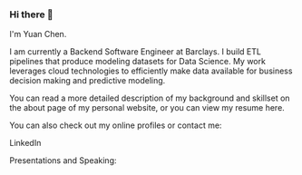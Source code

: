 ### Hi there 👋

<!--
**chenyuan99/chenyuan99** is a ✨ _special_ ✨ repository because its `README.md` (this file) appears on your GitHub profile.

Here are some ideas to get you started:

- 🔭 I’m currently working on ...
- 🌱 I’m currently learning ...
- 👯 I’m looking to collaborate on ...
- 🤔 I’m looking for help with ...
- 💬 Ask me about ...
- 📫 How to reach me: ...
- 😄 Pronouns: ...
- ⚡ Fun fact: ...
-->

I'm Yuan Chen.

I am currently a Backend Software Engineer at Barclays. I build ETL pipelines that produce modeling datasets for Data Science. My work leverages cloud technologies to efficiently make data available for business decision making and predictive modeling.

You can read a more detailed description of my background and skillset on the about page of my personal website, or you can view my resume here.

You can also check out my online profiles or contact me:

LinkedIn

Presentations and Speaking:
